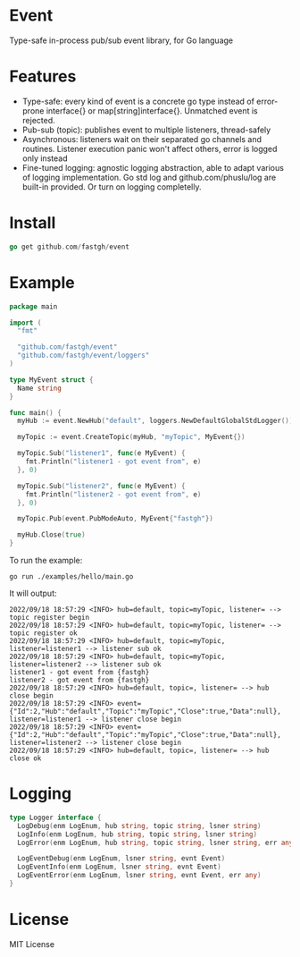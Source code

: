 # Event
  Type-safe in-process pub/sub event library, for Go language

# Features
  - Type-safe: every kind of event is a concrete go type instead of error-prone interface{} or map[string]interface{}. Unmatched event is rejected.
  - Pub-sub (topic): publishes event to multiple listeners, thread-safely
  - Asynchronous: listeners wait on their separated go channels and routines. Listener execution panic won't affect others, error is logged only instead
  - Fine-tuned logging: agnostic logging abstraction, able to adapt various of logging implementation. Go std log and github.com/phuslu/log are built-in provided. Or turn on logging completelly.

# Install
  ```go
  go get github.com/fastgh/event
  ```

# Example
  ```go
  package main

  import (
    "fmt"

    "github.com/fastgh/event"
    "github.com/fastgh/event/loggers"
  )

  type MyEvent struct {
    Name string
  }

  func main() {
    myHub := event.NewHub("default", loggers.NewDefaultGlobalStdLogger())

    myTopic := event.CreateTopic(myHub, "myTopic", MyEvent{})

    myTopic.Sub("listener1", func(e MyEvent) {
      fmt.Println("listener1 - got event from", e)
    }, 0)

    myTopic.Sub("listener2", func(e MyEvent) {
      fmt.Println("listener2 - got event from", e)
    }, 0)

    myTopic.Pub(event.PubModeAuto, MyEvent{"fastgh"})

    myHub.Close(true)
  }
  ```

  To run the example:
  ```shell
  go run ./examples/hello/main.go
  ```

  It will output:
  ```log
  2022/09/18 18:57:29 <INFO> hub=default, topic=myTopic, listener= --> topic register begin
  2022/09/18 18:57:29 <INFO> hub=default, topic=myTopic, listener= --> topic register ok
  2022/09/18 18:57:29 <INFO> hub=default, topic=myTopic, listener=listener1 --> listener sub ok
  2022/09/18 18:57:29 <INFO> hub=default, topic=myTopic, listener=listener2 --> listener sub ok
  listener1 - got event from {fastgh}
  listener2 - got event from {fastgh}
  2022/09/18 18:57:29 <INFO> hub=default, topic=, listener= --> hub close begin
  2022/09/18 18:57:29 <INFO> event={"Id":2,"Hub":"default","Topic":"myTopic","Close":true,"Data":null}, listener=listener1 --> listener close begin
  2022/09/18 18:57:29 <INFO> event={"Id":2,"Hub":"default","Topic":"myTopic","Close":true,"Data":null}, listener=listener2 --> listener close begin
  2022/09/18 18:57:29 <INFO> hub=default, topic=, listener= --> hub close ok
  ```

# Logging

  ```go
  type Logger interface {
    LogDebug(enm LogEnum, hub string, topic string, lsner string)
    LogInfo(enm LogEnum, hub string, topic string, lsner string)
    LogError(enm LogEnum, hub string, topic string, lsner string, err any)

    LogEventDebug(enm LogEnum, lsner string, evnt Event)
    LogEventInfo(enm LogEnum, lsner string, evnt Event)
    LogEventError(enm LogEnum, lsner string, evnt Event, err any)
  }
  ```


# License
  MIT License
